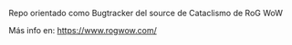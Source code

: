 Repo orientado como Bugtracker del source de Cataclismo de RoG WoW

Más info en:
https://www.rogwow.com/
